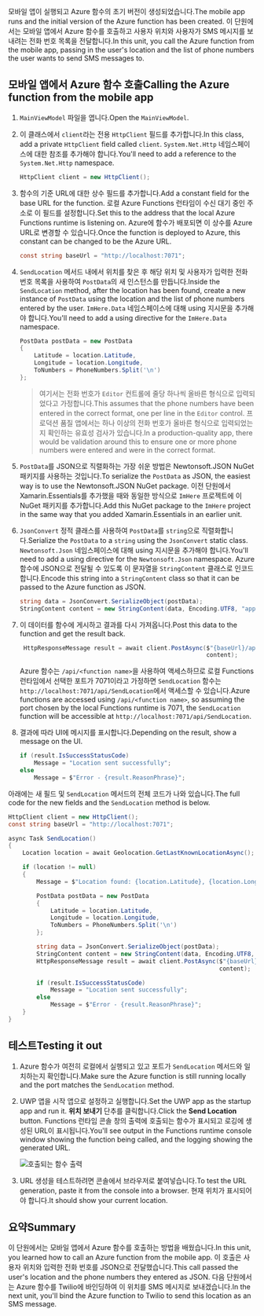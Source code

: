 <span data-ttu-id="29f77-101">모바일 앱이 실행되고 Azure 함수의 초기 버전이 생성되었습니다.</span><span class="sxs-lookup"><span data-stu-id="29f77-101">The mobile app runs and the initial version of the Azure function has been created.</span></span> <span data-ttu-id="29f77-102">이 단원에서는 모바일 앱에서 Azure 함수를 호출하고 사용자 위치와 사용자가 SMS 메시지를 보내려는 전화 번호 목록을 전달합니다.</span><span class="sxs-lookup"><span data-stu-id="29f77-102">In this unit, you call the Azure function from the mobile app, passing in the user's location and the list of phone numbers the user wants to send SMS messages to.</span></span>

## <a name="calling-the-azure-function-from-the-mobile-app"></a><span data-ttu-id="29f77-103">모바일 앱에서 Azure 함수 호출</span><span class="sxs-lookup"><span data-stu-id="29f77-103">Calling the Azure function from the mobile app</span></span>

1. <span data-ttu-id="29f77-104">`MainViewModel` 파일을 엽니다.</span><span class="sxs-lookup"><span data-stu-id="29f77-104">Open the `MainViewModel`.</span></span>

1. <span data-ttu-id="29f77-105">이 클래스에서 `client`라는 전용 `HttpClient` 필드를 추가합니다.</span><span class="sxs-lookup"><span data-stu-id="29f77-105">In this class, add a private `HttpClient` field called `client`.</span></span> <span data-ttu-id="29f77-106">`System.Net.Http` 네임스페이스에 대한 참조를 추가해야 합니다.</span><span class="sxs-lookup"><span data-stu-id="29f77-106">You'll need to add a reference to the `System.Net.Http` namespace.</span></span>

    ```cs
    HttpClient client = new HttpClient();
    ```

1. <span data-ttu-id="29f77-107">함수의 기준 URL에 대한 상수 필드를 추가합니다.</span><span class="sxs-lookup"><span data-stu-id="29f77-107">Add a constant field for the base URL for the function.</span></span> <span data-ttu-id="29f77-108">로컬 Azure Functions 런타임이 수신 대기 중인 주소로 이 필드를 설정합니다.</span><span class="sxs-lookup"><span data-stu-id="29f77-108">Set this to the address that the local Azure Functions runtime is listening on.</span></span> <span data-ttu-id="29f77-109">Azure에 함수가 배포되면 이 상수를 Azure URL로 변경할 수 있습니다.</span><span class="sxs-lookup"><span data-stu-id="29f77-109">Once the function is deployed to Azure, this constant can be changed to be the Azure URL.</span></span>

    ```cs
    const string baseUrl = "http://localhost:7071";
    ```

1. <span data-ttu-id="29f77-110">`SendLocation` 메서드 내에서 위치를 찾은 후 해당 위치 및 사용자가 입력한 전화 번호 목록을 사용하여 `PostData`의 새 인스턴스를 만듭니다.</span><span class="sxs-lookup"><span data-stu-id="29f77-110">Inside the `SendLocation` method, after the location has been found, create a new instance of `PostData` using the location and the list of phone numbers entered by the user.</span></span> <span data-ttu-id="29f77-111">`ImHere.Data` 네임스페이스에 대해 using 지시문을 추가해야 합니다.</span><span class="sxs-lookup"><span data-stu-id="29f77-111">You'll need to add a using directive for the `ImHere.Data` namespace.</span></span>

    ```cs
    PostData postData = new PostData
    {
        Latitude = location.Latitude,
        Longitude = location.Longitude,
        ToNumbers = PhoneNumbers.Split('\n')
    };
    ```

    > <span data-ttu-id="29f77-112">여기서는 전화 번호가 `Editor` 컨트롤에 줄당 하나씩 올바른 형식으로 입력되었다고 가정합니다.</span><span class="sxs-lookup"><span data-stu-id="29f77-112">This assumes that the phone numbers have been entered in the correct format, one per line in the `Editor` control.</span></span> <span data-ttu-id="29f77-113">프로덕션 품질 앱에서는 하나 이상의 전화 번호가 올바른 형식으로 입력되었는지 확인하는 유효성 검사가 있습니다.</span><span class="sxs-lookup"><span data-stu-id="29f77-113">In a production-quality app, there would be validation around this to ensure one or more phone numbers were entered and were in the correct format.</span></span>

1. <span data-ttu-id="29f77-114">`PostData`를 JSON으로 직렬화하는 가장 쉬운 방법은 Newtonsoft.JSON NuGet 패키지를 사용하는 것입니다.</span><span class="sxs-lookup"><span data-stu-id="29f77-114">To serialize the `PostData` as JSON, the easiest way is to use the Newtonsoft.JSON NuGet package.</span></span> <span data-ttu-id="29f77-115">이전 단원에서 Xamarin.Essentials를 추가했을 때와 동일한 방식으로 `ImHere` 프로젝트에 이 NuGet 패키지를 추가합니다.</span><span class="sxs-lookup"><span data-stu-id="29f77-115">Add this NuGet package to the `ImHere` project in the same way that you added Xamarin.Essentials in an earlier unit.</span></span>

1. <span data-ttu-id="29f77-116">`JsonConvert` 정적 클래스를 사용하여 `PostData`를 `string`으로 직렬화합니다.</span><span class="sxs-lookup"><span data-stu-id="29f77-116">Serialize the `PostData` to a `string` using the `JsonConvert` static class.</span></span> <span data-ttu-id="29f77-117">`Newtonsoft.Json` 네임스페이스에 대해 using 지시문을 추가해야 합니다.</span><span class="sxs-lookup"><span data-stu-id="29f77-117">You'll need to add a using directive for the `Newtonsoft.Json` namespace.</span></span> <span data-ttu-id="29f77-118">Azure 함수에 JSON으로 전달될 수 있도록 이 문자열을 `StringContent` 클래스로 인코드합니다.</span><span class="sxs-lookup"><span data-stu-id="29f77-118">Encode this string into a `StringContent` class so that it can be passed to the Azure function as JSON.</span></span>

    ```cs
    string data = JsonConvert.SerializeObject(postData);
    StringContent content = new StringContent(data, Encoding.UTF8, "application/json");
    ```

1. <span data-ttu-id="29f77-119">이 데이터를 함수에 게시하고 결과를 다시 가져옵니다.</span><span class="sxs-lookup"><span data-stu-id="29f77-119">Post this data to the function and get the result back.</span></span>

   ```cs
    HttpResponseMessage result = await client.PostAsync($"{baseUrl}/api/SendLocation",
                                                        content);
   ```

   <span data-ttu-id="29f77-120">Azure 함수는 `/api/<function name>`을 사용하여 액세스하므로 로컬 Functions 런타임에서 선택한 포트가 7071이라고 가정하면 `SendLocation` 함수는 `http://localhost:7071/api/SendLocation`에서 액세스할 수 있습니다.</span><span class="sxs-lookup"><span data-stu-id="29f77-120">Azure functions are accessed using `/api/<function name>`, so assuming the port chosen by the local Functions runtime is 7071, the `SendLocation` function will be accessible at `http://localhost:7071/api/SendLocation`.</span></span>

1. <span data-ttu-id="29f77-121">결과에 따라 UI에 메시지를 표시합니다.</span><span class="sxs-lookup"><span data-stu-id="29f77-121">Depending on the result, show a message on the UI.</span></span>

    ```cs
    if (result.IsSuccessStatusCode)
        Message = "Location sent successfully";
    else
        Message = $"Error - {result.ReasonPhrase}";
    ```

<span data-ttu-id="29f77-122">아래에는 새 필드 및 `SendLocation` 메서드의 전체 코드가 나와 있습니다.</span><span class="sxs-lookup"><span data-stu-id="29f77-122">The full code for the new fields and the `SendLocation` method is below.</span></span>

```cs
HttpClient client = new HttpClient();
const string baseUrl = "http://localhost:7071";

async Task SendLocation()
{
    Location location = await Geolocation.GetLastKnownLocationAsync();

    if (location != null)
    {
        Message = $"Location found: {location.Latitude}, {location.Longitude}.";

        PostData postData = new PostData
        {
            Latitude = location.Latitude,
            Longitude = location.Longitude,
            ToNumbers = PhoneNumbers.Split('\n')
        };

        string data = JsonConvert.SerializeObject(postData);
        StringContent content = new StringContent(data, Encoding.UTF8, "application/json");
        HttpResponseMessage result = await client.PostAsync($"{baseUrl}/api/SendLocation",
                                                            content);

        if (result.IsSuccessStatusCode)
            Message = "Location sent successfully";
        else
            Message = $"Error - {result.ReasonPhrase}";
    }
}
```

## <a name="testing-it-out"></a><span data-ttu-id="29f77-123">테스트</span><span class="sxs-lookup"><span data-stu-id="29f77-123">Testing it out</span></span>

1. <span data-ttu-id="29f77-124">Azure 함수가 여전히 로컬에서 실행되고 있고 포트가 `SendLocation` 메서드와 일치하는지 확인합니다.</span><span class="sxs-lookup"><span data-stu-id="29f77-124">Make sure the Azure function is still running locally and the port matches the `SendLocation` method.</span></span>

1. <span data-ttu-id="29f77-125">UWP 앱을 시작 앱으로 설정하고 실행합니다.</span><span class="sxs-lookup"><span data-stu-id="29f77-125">Set the UWP app as the startup app and run it.</span></span> <span data-ttu-id="29f77-126">**위치 보내기** 단추를 클릭합니다.</span><span class="sxs-lookup"><span data-stu-id="29f77-126">Click the **Send Location** button.</span></span> <span data-ttu-id="29f77-127">Functions 런타임 콘솔 창의 출력에 호출되는 함수가 표시되고 로깅에 생성된 URL이 표시됩니다.</span><span class="sxs-lookup"><span data-stu-id="29f77-127">You'll see output in the Functions runtime console window showing the function being called, and the logging showing the generated URL.</span></span>

    ![호출되는 함수 출력](../media/6-function-called.png)

1. <span data-ttu-id="29f77-129">URL 생성을 테스트하려면 콘솔에서 브라우저로 붙여넣습니다.</span><span class="sxs-lookup"><span data-stu-id="29f77-129">To test the URL generation, paste it from the console into a browser.</span></span> <span data-ttu-id="29f77-130">현재 위치가 표시되어야 합니다.</span><span class="sxs-lookup"><span data-stu-id="29f77-130">It should show your current location.</span></span>

## <a name="summary"></a><span data-ttu-id="29f77-131">요약</span><span class="sxs-lookup"><span data-stu-id="29f77-131">Summary</span></span>

<span data-ttu-id="29f77-132">이 단원에서는 모바일 앱에서 Azure 함수를 호출하는 방법을 배웠습니다.</span><span class="sxs-lookup"><span data-stu-id="29f77-132">In this unit, you learned how to call an Azure function from the mobile app.</span></span> <span data-ttu-id="29f77-133">이 호출은 사용자 위치와 입력한 전화 번호를 JSON으로 전달했습니다.</span><span class="sxs-lookup"><span data-stu-id="29f77-133">This call passed the user's location and the phone numbers they entered as JSON.</span></span> <span data-ttu-id="29f77-134">다음 단원에서는 Azure 함수를 Twilio에 바인딩하여 이 위치를 SMS 메시지로 보내겠습니다.</span><span class="sxs-lookup"><span data-stu-id="29f77-134">In the next unit, you'll bind the Azure function to Twilio to send this location as an SMS message.</span></span>